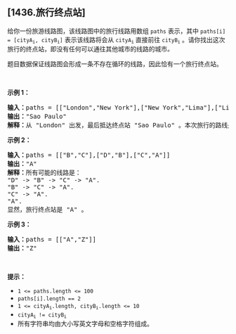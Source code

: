 ## [1436.旅行终点站]
<p>给你一份旅游线路图，该线路图中的旅行线路用数组 <code>paths</code> 表示，其中 <code>paths[i] = [cityA<sub>i</sub>, cityB<sub>i</sub>]</code> 表示该线路将会从 <code>cityA<sub>i</sub></code> 直接前往 <code>cityB<sub>i</sub></code> 。请你找出这次旅行的终点站，即没有任何可以通往其他城市的线路的城市<em>。</em></p>

<p>题目数据保证线路图会形成一条不存在循环的线路，因此恰有一个旅行终点站。</p>

<p>&nbsp;</p>

<p><strong>示例 1：</strong></p>

<pre>
<strong>输入：</strong>paths = [["London","New York"],["New York","Lima"],["Lima","Sao Paulo"]]
<strong>输出：</strong>"Sao Paulo" 
<strong>解释：</strong>从 "London" 出发，最后抵达终点站 "Sao Paulo" 。本次旅行的路线是 "London" -&gt; "New York" -&gt; "Lima" -&gt; "Sao Paulo" 。
</pre>

<p><strong>示例 2：</strong></p>

<pre>
<strong>输入：</strong>paths = [["B","C"],["D","B"],["C","A"]]
<strong>输出：</strong>"A"
<strong>解释：</strong>所有可能的线路是：
"D" -&gt; "B" -&gt; "C" -&gt; "A".&nbsp;
"B" -&gt; "C" -&gt; "A".&nbsp;
"C" -&gt; "A".&nbsp;
"A".&nbsp;
显然，旅行终点站是 "A" 。
</pre>

<p><strong>示例 3：</strong></p>

<pre>
<strong>输入：</strong>paths = [["A","Z"]]
<strong>输出：</strong>"Z"
</pre>

<p>&nbsp;</p>

<p><strong>提示：</strong></p>

<ul>
	<li><code>1 &lt;= paths.length &lt;= 100</code></li>
	<li><code>paths[i].length == 2</code></li>
	<li><code>1 &lt;=&nbsp;cityA<sub>i</sub>.length,&nbsp;cityB<sub>i</sub>.length &lt;= 10</code></li>
	<li><code>cityA<sub>i&nbsp;</sub>!=&nbsp;cityB<sub>i</sub></code></li>
	<li>所有字符串均由大小写英文字母和空格字符组成。</li>
</ul>
